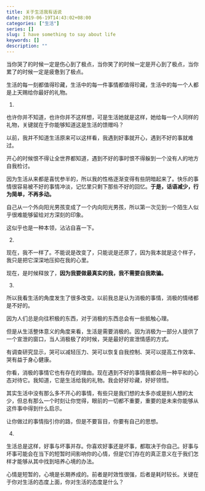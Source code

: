 ```yaml
---
title: 关于生活我有话说
date: 2019-06-19T14:43:02+08:00
categories: ["生活"]
series: []
slug: I have something to say about life
keywords: []
description: ""
---
```


当你哭了的时候一定是伤心到了极点，当你笑了的时候一定是开心到了极点，当你累了的时候一定是疲惫到了极点。

生活的每一刻都值得珍藏，生活中的每一件事情都值得珍藏，生活中的每一个人都是上天赐给你最好的礼物。

1.

也许你并不知道，也许你并不这样想，可是生活她就是这样，她给每一个人同样的礼物，关键就在于你能够知道这是生活的馈赠吗？

以前，我并不知道生活原来可以这样看，我遇到好事就开心，遇到不好的事就难过。

开心的时候恨不得让全世界都知道，遇到不好的事时恨不得躲到一个没有人的地方自我检讨。

因为生活从来都是喜忧参半的，所以我的性格逐渐变得有些阴暗起来了。快乐的事情很容易被不好的事情冲淡，记忆里只剩下那些不好的回忆。**于是，话语减少，行为简单，不再多动。**

自己从一个外向阳光男孩变成了一个内向阳光男孩，所以第一次见到一个陌生人似乎很难能够留给对方深刻的印象。

这似乎也是一种本领，沾沾自喜一下。

2.

现在，我不一样了。不能说是改变了，只能说是还原了，因为我本就是这个样子，我只是把它深深地压抑在我的心里。

现在，是时候释放了，**因为我要做最真实的我，我不需要自我欺骗。**

3.

所以我看生活的角度发生了很多改变。以前我总是认为消极的事情，消极的情绪都是不好的。

因为人们总是向往积极的东西，对于消极的东西总会有一些抵触心理。

但是从生活整体意义的角度来看，生活是需要消极的。因为消极为一部分人提供了一个宣泄的窗口，当人消极极了的时候，哭是最好的宣泄情感的方式。

有调查研究显示，哭可以减轻压力、哭可以恢复自我控制、哭可以提高工作效率、哭有益于身心健康。

你看，消极的事情它也有存在的理由。现在遇到不好的事情我都会用一种平和的心态对待它。我知道，它是生活给我的礼物。我会好好珍藏，好好领悟。

其实生活中没有那么多不开心的事情，有些只是我们想的太多亦或是别人想的太少，但总有那么一个时刻让你觉得，眼前的一切都不重要，重要的是未来你能够从这件事中得到什么启示。

让你做过的事情指引你的路，但是不要盲目，你要有自己的思想。

4.

生活总是这样，好事与坏事并存。你喜欢好事还是坏事，都取决于你自己。好事与坏事可能会在当下的短暂时间影响你的心情，但是它们存在的真正意义在于我们怎样才能够从其中找到培养心境的办法。

心情是短暂的，心境是长期养成的。前者是时效性很强，后者是耗时较长。关键在于你对生活的态度上面，你对生活的态度是什么？